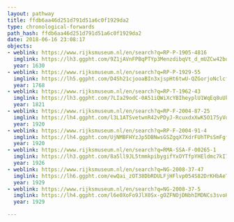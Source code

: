 ```yaml
---
layout: pathway
title: ffdb6aa46d251d791d51a6c0f1929da2
type: chronological-forwards
path_hash: ffdb6aa46d251d791d51a6c0f1929da2
date: 2018-06-16 23:08:17
objects:
- weblink: https://www.rijksmuseum.nl/en/search?q=RP-P-1905-4816
  imglink: https://lh3.ggpht.com/9Z1jAVnFPBqPTYp3MenzdibqVt_d_mUZCw42bddqDdbgXV_8Fnjt9TuDudKJZ99LAo91A8qeuDkP6kC63gx0jz6wWPI=s200
  year: 1630
- weblink: https://www.rijksmuseum.nl/en/search?q=RP-P-1929-55
  imglink: https://lh5.ggpht.com/D4Sh21cjooaBIn3xjspHt6twU-QZGorjoNclcfGWh-gaxQWMqxQEV1RCH_U_JBTY1KC_WS7qXc48OZGEV6PSS3xt_eg=s200
  year: 1768
- weblink: https://www.rijksmuseum.nl/en/search?q=RP-T-1962-43
  imglink: https://lh3.ggpht.com/7LIa29odC-0A51iQWiXcYBIheyplU1WqEq8uUkGSLv1vvvCWyXuBiU6ZK1Q5DcvfsXh7qI-EmD5xvz1EXFUV_p4AsNw=s200
  year: 1821
- weblink: https://www.rijksmuseum.nl/en/search?q=RP-F-2004-87-25
  imglink: https://lh4.ggpht.com/l3L1ATSvetwnR42vPDyJ-RcuxdxXwK5O175yVdCaW7v6YTc_nvEOFlXsD9OtUHoAMmYGWnXQdudBETtAif4ot3FXpYxf=s200
  year: 1920
- weblink: https://www.rijksmuseum.nl/en/search?q=RP-F-2004-91-4
  imglink: https://lh4.ggpht.com/UjNMBFHYzJp5DBNwsGSZgqX7XdrFUhTPsSmFgfDkXfs_ofMcXmhHiiYRtuzesSHqiHpSWFQ9DKLLJLlmru_pFEtLalU=s200
  year: 1920
- weblink: https://www.rijksmuseum.nl/en/search?q=RMA-SSA-F-00265-1
  imglink: https://lh3.ggpht.com/8a5ll9JL5tmmkpibygifYxOYTfpYHEldmc7kI7TFhvop6k5gc0SSX4VuBFRWl1Qy4H2VXgTS5Nv4nH7QpP4yf6IAvw=s200
  year: 1926
- weblink: https://www.rijksmuseum.nl/en/search?q=NG-2008-37-47
  imglink: https://lh6.ggpht.com/ewQai_zOT38DbRDULFjHFlvp054S82DrKHbAeT1oBBfEgjc_BJDDZ5n7yTWPn3lNJCpCUIlHvdlHyEfHQQouqoCWHA=s200
  year: 1929
- weblink: https://www.rijksmuseum.nl/en/search?q=NG-2008-37-5
  imglink: https://lh4.ggpht.com/l6e0XoFo9JlX0Sx-gOZFNOjDNbhIMDNCs3svoHTHPOoqwii5Rq9PbfzenHhoqRUbggax35iI8d6uUUIYLTlZSJa8CZ8=s200
  year: 1929

---
```

